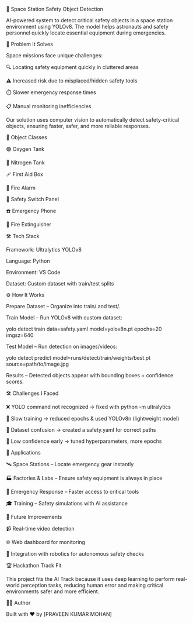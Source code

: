 🚀 Space Station Safety Object Detection

AI-powered system to detect critical safety objects in a space station environment using YOLOv8. The model helps astronauts and safety personnel quickly locate essential equipment during emergencies.

📌 Problem It Solves

Space missions face unique challenges:

🔍 Locating safety equipment quickly in cluttered areas

⚠️ Increased risk due to misplaced/hidden safety tools

⏱️ Slower emergency response times

📋 Manual monitoring inefficiencies

Our solution uses computer vision to automatically detect safety-critical objects, ensuring faster, safer, and more reliable responses.

🧩 Object Classes

🟢 Oxygen Tank

🔵 Nitrogen Tank

🩹 First Aid Box

🚨 Fire Alarm

🔲 Safety Switch Panel

☎️ Emergency Phone

🧯 Fire Extinguisher

🛠️ Tech Stack

Framework: Ultralytics YOLOv8

Language: Python

Environment: VS Code

Dataset: Custom dataset with train/test splits

⚙️ How It Works

Prepare Dataset – Organize into train/ and test/.

Train Model – Run YOLOv8 with custom dataset:

yolo detect train data=safety.yaml model=yolov8n.pt epochs=20 imgsz=640


Test Model – Run detection on images/videos:

yolo detect predict model=runs/detect/train/weights/best.pt source=path/to/image.jpg


Results – Detected objects appear with bounding boxes + confidence scores.

🛠️ Challenges I Faced

❌ YOLO command not recognized → fixed with python -m ultralytics

🐢 Slow training → reduced epochs & used YOLOv8n (lightweight model)

📂 Dataset confusion → created a safety.yaml for correct paths

🎯 Low confidence early → tuned hyperparameters, more epochs

🎯 Applications

🛰️ Space Stations – Locate emergency gear instantly

🏭 Factories & Labs – Ensure safety equipment is always in place

🚒 Emergency Response – Faster access to critical tools

🎓 Training – Safety simulations with AI assistance

🚧 Future Improvements

📹 Real-time video detection

🌐 Web dashboard for monitoring

🤖 Integration with robotics for autonomous safety checks

🏆 Hackathon Track Fit

This project fits the AI Track because it uses deep learning to perform real-world perception tasks, reducing human error and making critical environments safer and more efficient.



👨‍💻 Author

Built with ❤️ by [PRAVEEN KUMAR MOHAN]
